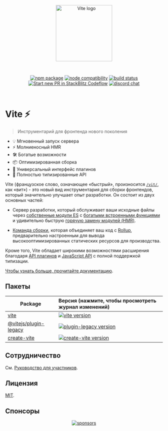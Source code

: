 <p align="center">
  <a href="https://vitejs.dev" target="_blank" rel="noopener noreferrer">
    <img width="180" src="https://vitejs.dev/logo.svg" alt="Vite logo">
  </a>
</p>
<br/>
<p align="center">
  <a href="https://npmjs.com/package/vite"><img src="https://img.shields.io/npm/v/vite.svg" alt="npm package"></a>
  <a href="https://nodejs.org/en/about/previous-releases"><img src="https://img.shields.io/node/v/vite.svg" alt="node compatibility"></a>
  <a href="https://github.com/vitejs/vite/actions/workflows/ci.yml"><img src="https://github.com/vitejs/vite/actions/workflows/ci.yml/badge.svg?branch=main" alt="build status"></a>
  <a href="https://pr.new/vitejs/vite"><img src="https://developer.stackblitz.com/img/start_pr_dark_small.svg" alt="Start new PR in StackBlitz Codeflow"></a>
  <a href="https://chat.vitejs.dev"><img src="https://img.shields.io/badge/chat-discord-blue?style=flat&logo=discord" alt="discord chat"></a>
</p>
<br/>

# Vite ⚡

> Инструментарий для фронтенда нового поколения

- 💡 Мгновенный запуск сервера
- ⚡️ Молниеносный HMR
- 🛠️ Богатые возможности
- 📦 Оптимизированная сборка
- 🔩 Универсальный интерфейс плагинов
- 🔑 Полностью типизированные API

Vite (французское слово, означающее «быстрый», произносится [`/vit/`](https://cdn.jsdelivr.net/gh/vitejs/vite@main/docs/public/vite.mp3), как «вит») - это новый вид инструментария для сборки фронтендов, который значительно улучшает опыт разработки. Он состоит из двух основных частей:

- Сервер разработки, который обслуживает ваши исходные файлы через [собственные модули ES](https://developer.mozilla.org/en-US/docs/Web/JavaScript/Guide/Modules) с [богатыми встроенными функциями](https://vitejs.dev/guide/features.html) и удивительно быструю [горячую замену модулей (HMR)](https://vitejs.dev/guide/features.html#hot-module-replacement).

- [Команда сборки](https://vitejs.dev/guide/build.html), которая объединяет ваш код с [Rollup](https://rollupjs.org), предварительно настроенным для вывода высокооптимизированных статических ресурсов для производства.

Кроме того, Vite обладает широкими возможностями расширения благодаря [API плагинов](https://vitejs.dev/guide/api-plugin.html) и [JavaScript API](https://vitejs.dev/guide/api-javascript.html) с полной поддержкой типизации.

[Чтобы узнать больше, прочитайте документацию](https://vitejs.dev).

## Пакеты

| Package                                         | Версия (нажмите, чтобы просмотреть журнал изменений)                                                                                                    |
| ----------------------------------------------- | :-------------------------------------------------------------------------------------------------------------------------------- |
| [vite](packages/vite)                           | [![vite version](https://img.shields.io/npm/v/vite.svg?label=%20)](packages/vite/CHANGELOG.md)                                    |
| [@vitejs/plugin-legacy](packages/plugin-legacy) | [![plugin-legacy version](https://img.shields.io/npm/v/@vitejs/plugin-legacy.svg?label=%20)](packages/plugin-legacy/CHANGELOG.md) |
| [create-vite](packages/create-vite)             | [![create-vite version](https://img.shields.io/npm/v/create-vite.svg?label=%20)](packages/create-vite/CHANGELOG.md)               |

## Сотрудничество

См. [Руководство для участников](CONTRIBUTING.md).

## Лицензия

[MIT](LICENSE).

## Спонсоры

<p align="center">
  <a target="_blank" href="https://github.com/sponsors/yyx990803">
    <img alt="sponsors" src="https://sponsors.vuejs.org/vite.svg">
  </a>
</p>

